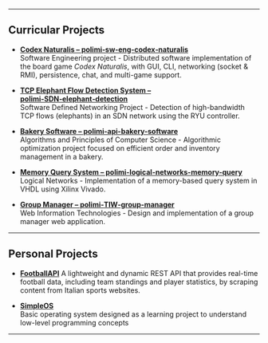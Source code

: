 
---

## Curricular Projects

- **[Codex Naturalis – polimi‑sw‑eng‑codex‑naturalis](https://github.com/GiulianoCrescimbeni/polimi-sw-eng-codex-naturalis)**  
  Software Engineering project - Distributed software implementation of the board game *Codex Naturalis*, with GUI, CLI, networking (socket & RMI), persistence, chat, and multi-game support.

- **[TCP Elephant Flow Detection System – polimi‑SDN‑elephant‑detection](https://github.com/GiulianoCrescimbeni/polimi-SDN-elephant-detection)**  
  Software Defined Networking Project - Detection of high-bandwidth TCP flows (elephants) in an SDN network using the RYU controller.

- **[Bakery Software – polimi-api-bakery-software](https://github.com/GiulianoCrescimbeni/polimi-api-bakery-software)**  
  Algorithms and Principles of Computer Science - Algorithmic optimization project focused on efficient order and inventory management in a bakery.

- **[Memory Query System – polimi-logical-networks-memory-query](https://github.com/GiulianoCrescimbeni/polimi-logical-networks-memory-query)**  
  Logical Networks - Implementation of a memory-based query system in VHDL using Xilinx Vivado.
  
- **[Group Manager – polimi‑TIW‑group‑manager](https://github.com/GiulianoCrescimbeni/polimi-TIW-group-manager)**  
  Web Information Technologies - Design and implementation of a group manager web application.

---

## Personal Projects

- **[FootballAPI](https://github.com/GiulianoCrescimbeni/FootballAPI)**
  A lightweight and dynamic REST API that provides real-time football data, including team standings and player statistics, by scraping content from Italian sports websites.

- **[SimpleOS](https://github.com/GiulianoCrescimbeni/SimpleOS)**  
  Basic operating system designed as a learning project to understand low-level programming concepts

---

